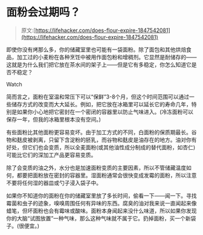 # 面粉会过期吗？

> 原文:[https://lifehacker.com/does-flour-expire-1847542081](https://lifehacker.com/does-flour-expire-1847542081)

即使你没有烤那么多，你的储藏室里也可能有一袋面粉。除了面包和其他烘焙食品，加工过的小麦粉在各种烹饪中被用作面包粉和增稠剂。它显然是耐储存的——这就是为什么我们把它放在茶水间的架子上——但是它有多稳定，你怎么知道它是否不稳定？

Watch

简而言之，面粉在室温和常压下可以“保鲜”3-8个月，但这个时间范围可以通过一些储存方式的改变而大大延长。例如，把它放在冰箱里可以延长它的寿命几年，特别是如果你小心地把它密封在一个密闭的容器里以防止气味进入。(冷冻面粉可以保存一年，但我的冰箱里根本没有空间。)

有些面粉比其他面粉更容易变坏。由于加工方式的不同，白面粉的保质期最长。谷物和麸皮被剥离，只留下含淀粉的胚乳，而谷物和麸皮是油存在的地方。油对你有好处，但它们也会变质，所以全麦面粉(或其他油性成分制成的替代面粉，如杏仁)可能比它们的深加工产品更容易变质。

除了会变质的油之外，水分也是加速面粉变质的主要因素，所以不管储藏温度如何，都要把面粉放在密封的容器里。湿面粉通常会很快变成发霉的面粉，所以注意不要将任何湿的器皿或勺子浸入袋子中。

如果你不知道你的面粉在你的储藏室里放了多长时间，偷看一下——闻一下。寻找霉菌和虫子的迹象，嗅嗅周围任何有异味的东西。腐臭的油对我来说一直闻起来像蜡笔，但坏面粉也会有霉味或酸味。面粉本身闻起来没什么味道，所以如果你发现你的大脑“试图放置”一种气味，那么这种气味就不属于它。扔掉面粉，买一个新袋子。(很便宜。)